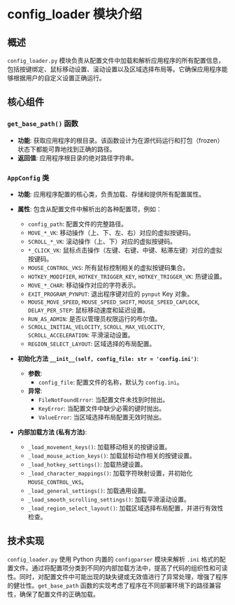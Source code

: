 # config_loader 模块介绍

## 概述

`config_loader.py` 模块负责从配置文件中加载和解析应用程序的所有配置信息，包括按键绑定、鼠标移动设置、滚动设置以及区域选择布局等。它确保应用程序能够根据用户的自定义设置正确运行。

## 核心组件

### `get_base_path()` 函数

- **功能**: 获取应用程序的根目录。该函数设计为在源代码运行和打包（frozen）状态下都能可靠地找到正确的路径。
- **返回值**: 应用程序根目录的绝对路径字符串。

### `AppConfig` 类

- **功能**: 应用程序配置的核心类，负责加载、存储和提供所有配置属性。
- **属性**: 包含从配置文件中解析出的各种配置项，例如：
    - `config_path`: 配置文件的完整路径。
    - `MOVE_*_VK`: 移动操作（上、下、左、右）对应的虚拟按键码。
    - `SCROLL_*_VK`: 滚动操作（上、下）对应的虚拟按键码。
    - `*_CLICK_VK`: 鼠标点击操作（左键、右键、中键、粘滞左键）对应的虚拟按键码。
    - `MOUSE_CONTROL_VKS`: 所有鼠标控制相关的虚拟按键码集合。
    - `HOTKEY_MODIFIER`, `HOTKEY_TRIGGER_KEY`, `HOTKEY_TRIGGER_VK`: 热键设置。
    - `MOVE_*_CHAR`: 移动操作对应的字符表示。
    - `EXIT_PROGRAM_PYNPUT`: 退出程序键对应的 `pynput` Key 对象。
    - `MOUSE_MOVE_SPEED`, `MOUSE_SPEED_SHIFT`, `MOUSE_SPEED_CAPLOCK`, `DELAY_PER_STEP`: 鼠标移动速度和延迟设置。
    - `RUN_AS_ADMIN`: 是否以管理员权限运行的布尔值。
    - `SCROLL_INITIAL_VELOCITY`, `SCROLL_MAX_VELOCITY`, `SCROLL_ACCELERATION`: 平滑滚动设置。
    - `REGION_SELECT_LAYOUT`: 区域选择的布局配置。

- **初始化方法 `__init__(self, config_file: str = 'config.ini')`**:
    - **参数**:
        - `config_file`: 配置文件的名称，默认为 `config.ini`。
    - **异常**: 
        - `FileNotFoundError`: 当配置文件未找到时抛出。
        - `KeyError`: 当配置文件中缺少必需的键时抛出。
        - `ValueError`: 当区域选择布局配置无效时抛出。

- **内部加载方法 (私有方法)**:
    - `_load_movement_keys()`: 加载移动相关的按键设置。
    - `_load_mouse_action_keys()`: 加载鼠标动作相关的按键设置。
    - `_load_hotkey_settings()`: 加载热键设置。
    - `_load_character_mappings()`: 加载字符映射设置，并初始化 `MOUSE_CONTROL_VKS`。
    - `_load_general_settings()`: 加载通用设置。
    - `_load_smooth_scrolling_settings()`: 加载平滑滚动设置。
    - `_load_region_select_layout()`: 加载区域选择布局配置，并进行有效性检查。

## 技术实现

`config_loader.py` 使用 Python 内置的 `configparser` 模块来解析 `.ini` 格式的配置文件。通过将配置项分类到不同的内部加载方法中，提高了代码的组织性和可读性。同时，对配置文件中可能出现的缺失键或无效值进行了异常处理，增强了程序的健壮性。`get_base_path` 函数的实现考虑了程序在不同部署环境下的路径兼容性，确保了配置文件的正确加载。